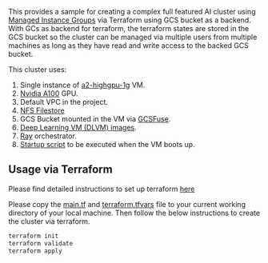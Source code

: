 This provides a sample for creating a complex full featured AI cluster using [Managed Instance
Groups](https://cloud.google.com/compute/docs/instance-groups) via Terraform using
GCS bucket as a backend. With GCs as backend for terraform, the terraform states are
stored in the GCS bucket so the cluster can be managed via multiple users from
multiple machines as long as they have read and write access to the backed GCS bucket.

This cluster uses:
1. Single instance of
   [a2-highgpu-1g](https://cloud.google.com/compute/docs/accelerator-optimized-machines) VM.
1. [Nvidia A100](https://cloud.google.com/compute/docs/gpus) GPU.
1. Default VPC in the project.
1. [NFS Filestore](https://cloud.google.com/filestore)
1. GCS Bucket mounted in the VM via [GCSFuse](https://cloud.google.com/storage/docs/gcs-fuse).
1. [Deep Learning VM (DLVM) images](https://cloud.google.com/deep-learning-vm/docs/images).
1. [Ray](https://docs.ray.io/en/master/ray-overview/index.html) orchestrator.
1. [Startup script](https://cloud.google.com/compute/docs/instances/startup-scripts)
   to be executed when the VM boots up.

## Usage via Terraform
Please find detailed instructions to set up terraform
[here](../../../README.md#usage-via-terraform)

Please copy the [main.tf](./main.tf) and [terraform.tfvars](./terraform.tfvars) file to your current working
directory of your local machine. Then follow the below instructions to create the cluster
via terraform.

```bash
terraform init
terraform validate
terraform apply
```
